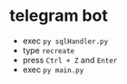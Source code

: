 # telegram bot

- exec `py sqlHandler.py`
- type `recreate`
- press `Ctrl + Z` and `Enter`
- exec `py main.py`